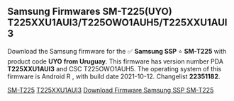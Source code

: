 <h2>Samsung Firmwares SM-T225(UYO) T225XXU1AUI3/T225OWO1AUH5/T225XXU1AUI3</h2>
Download the Samsung firmware for the ✅ <strong>Samsung SSP </strong> ⭐ <strong>SM-T225</strong> with product code <strong>UYO</strong> <strong> from Uruguay</strong>. This firmware has version number PDA <strong>T225XXU1AUI3</strong> and CSC T225OWO1AUH5. The operating system of this firmware is Android R , with build date 2021-10-12. Changelist <strong>22351182</strong>.


[SM-T225](https://samfirm.shop/samsung/model/SM-T225)
[T225XXU1AUI3](https://samfirm.shop/samsung/pda/T225XXU1AUI3)
[Download Firmware Samsung SSP SM-T225](https://samfirm.shop/samsung/firmware/464130)

